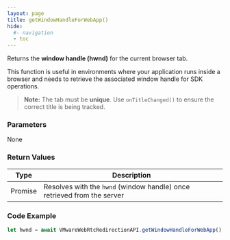 ```yaml
---
layout: page
title: getWindowHandleForWebApp()
hide:
  #- navigation
  - toc
---
```


Returns the **window handle (hwnd)** for the current browser tab.

This function is useful in environments where your application runs inside a browser and needs to retrieve the associated window handle for SDK operations.

> **Note:** The tab must be **unique**. Use `onTitleChanged()` to ensure the correct title is being tracked.

### Parameters
None

### Return Values
| Type    | Description |
|---------|-------------|
| Promise | Resolves with the `hwnd` (window handle) once retrieved from the server |

### Code Example
```js
let hwnd = await VMwareWebRtcRedirectionAPI.getWindowHandleForWebApp();
```


